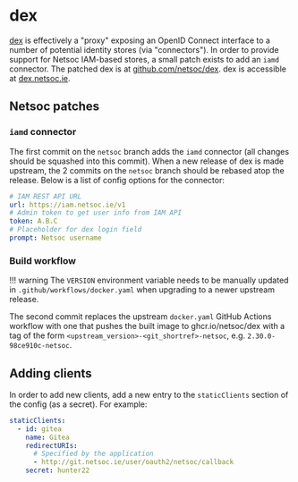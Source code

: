 # dex

[dex](https://github.com/dexidp/dex) is effectively a "proxy" exposing an OpenID Connect interface to a number of
potential identity stores (via "connectors"). In order to provide support for Netsoc IAM-based stores, a small patch
exists to add an `iamd` connector. The patched dex is at [github.com/netsoc/dex](https://github.com/netsoc/dex). dex is
accessible at [dex.netsoc.ie](https://dex.netsoc.ie/.well-known/openid-configuration).

## Netsoc patches

### `iamd` connector

The first commit on the `netsoc` branch adds the `iamd` connector (all changes should be squashed into this commit).
When a new release of dex is made upstream, the 2 commits on the `netsoc` branch should be rebased atop the release.
Below is a list of config options for the connector:

```yaml
# IAM REST API URL
url: https://iam.netsoc.ie/v1
# Admin token to get user info from IAM API
token: A.B.C
# Placeholder for dex login field
prompt: Netsoc username
```

### Build workflow

!!! warning
    The `VERSION` environment variable needs to be manually updated in `.github/workflows/docker.yaml` when upgrading to
    a newer upstream release.

The second commit replaces the upstream `docker.yaml` GitHub Actions workflow with one that pushes the built image to
ghcr.io/netsoc/dex with a tag of the form `<upstream_version>-<git_shortref>-netsoc`, e.g. `2.30.0-98ce910c-netsoc`.

## Adding clients

In order to add new clients, add a new entry to the `staticClients` section of the config (as a secret). For example:

```yaml
staticClients:
  - id: gitea
    name: Gitea
    redirectURIs:
      # Specified by the application
      - http://git.netsoc.ie/user/oauth2/netsoc/callback
    secret: hunter22
```
